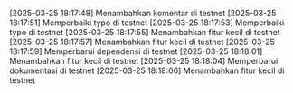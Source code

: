 [2025-03-25 18:17:48] Menambahkan komentar di testnet
[2025-03-25 18:17:51] Memperbaiki typo di testnet
[2025-03-25 18:17:53] Memperbaiki typo di testnet
[2025-03-25 18:17:55] Menambahkan fitur kecil di testnet
[2025-03-25 18:17:57] Menambahkan fitur kecil di testnet
[2025-03-25 18:17:59] Memperbarui dependensi di testnet
[2025-03-25 18:18:01] Menambahkan fitur kecil di testnet
[2025-03-25 18:18:04] Memperbarui dokumentasi di testnet
[2025-03-25 18:18:06] Menambahkan fitur kecil di testnet
